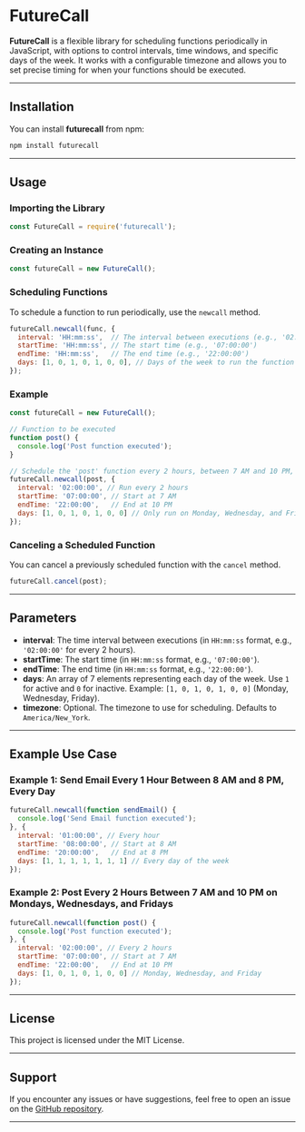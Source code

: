 
# FutureCall

**FutureCall** is a flexible library for scheduling functions periodically in JavaScript, with options to control intervals, time windows, and specific days of the week. It works with a configurable timezone and allows you to set precise timing for when your functions should be executed.

---

## Installation

You can install **futurecall** from npm:

```bash
npm install futurecall
```

---

## Usage

### Importing the Library

```javascript
const FutureCall = require('futurecall');
```

### Creating an Instance

```javascript
const futureCall = new FutureCall();
```

### Scheduling Functions

To schedule a function to run periodically, use the `newcall` method.

```javascript
futureCall.newcall(func, {
  interval: 'HH:mm:ss',  // The interval between executions (e.g., '02:00:00' for every 2 hours)
  startTime: 'HH:mm:ss', // The start time (e.g., '07:00:00')
  endTime: 'HH:mm:ss',   // The end time (e.g., '22:00:00')
  days: [1, 0, 1, 0, 1, 0, 0], // Days of the week to run the function (1 for active, 0 for inactive). Example: [1, 0, 1, 0, 1, 0, 0] = Monday, Wednesday, and Friday
});
```

### Example

```javascript
const futureCall = new FutureCall();

// Function to be executed
function post() {
  console.log('Post function executed');
}

// Schedule the 'post' function every 2 hours, between 7 AM and 10 PM, on Monday, Wednesday, and Friday
futureCall.newcall(post, {
  interval: '02:00:00', // Run every 2 hours
  startTime: '07:00:00', // Start at 7 AM
  endTime: '22:00:00',   // End at 10 PM
  days: [1, 0, 1, 0, 1, 0, 0] // Only run on Monday, Wednesday, and Friday
});
```

### Canceling a Scheduled Function

You can cancel a previously scheduled function with the `cancel` method.

```javascript
futureCall.cancel(post);
```

---

## Parameters

- **interval**: The time interval between executions (in `HH:mm:ss` format, e.g., `'02:00:00'` for every 2 hours).
- **startTime**: The start time (in `HH:mm:ss` format, e.g., `'07:00:00'`).
- **endTime**: The end time (in `HH:mm:ss` format, e.g., `'22:00:00'`).
- **days**: An array of 7 elements representing each day of the week. Use `1` for active and `0` for inactive. Example: `[1, 0, 1, 0, 1, 0, 0]` (Monday, Wednesday, Friday).
- **timezone**: Optional. The timezone to use for scheduling. Defaults to `America/New_York`.

---

## Example Use Case

### Example 1: Send Email Every 1 Hour Between 8 AM and 8 PM, Every Day

```javascript
futureCall.newcall(function sendEmail() {
  console.log('Send Email function executed');
}, {
  interval: '01:00:00', // Every hour
  startTime: '08:00:00', // Start at 8 AM
  endTime: '20:00:00',   // End at 8 PM
  days: [1, 1, 1, 1, 1, 1, 1] // Every day of the week
});
```

### Example 2: Post Every 2 Hours Between 7 AM and 10 PM on Mondays, Wednesdays, and Fridays

```javascript
futureCall.newcall(function post() {
  console.log('Post function executed');
}, {
  interval: '02:00:00', // Every 2 hours
  startTime: '07:00:00', // Start at 7 AM
  endTime: '22:00:00',   // End at 10 PM
  days: [1, 0, 1, 0, 1, 0, 0] // Monday, Wednesday, and Friday
});
```

---

## License

This project is licensed under the MIT License.

---

## Support

If you encounter any issues or have suggestions, feel free to open an issue on the [GitHub repository](https://github.com/citadinidev/FutureCall).

---
